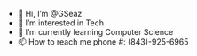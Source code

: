 - 👋 Hi, I’m @GSeaz
- 👀 I’m interested in Tech
- 🌱 I’m currently learning Computer Science
- 📫 How to reach me phone #: (843)-925-6965

<!---
GSeaz/GSeaz is a ✨ special ✨ repository because its `README.md` (this file) appears on your GitHub profile.
You can click the Preview link to take a look at your changes.
--->
